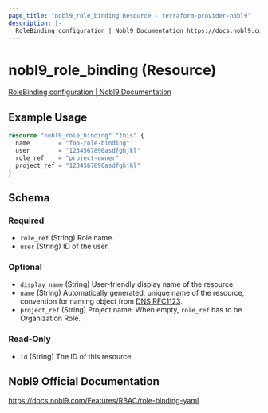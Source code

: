 ```yaml
---
page_title: "nobl9_role_binding Resource - terraform-provider-nobl9"
description: |-
  RoleBinding configuration | Nobl9 Documentation https://docs.nobl9.com/yaml-guide#rolebinding
---
```


# nobl9_role_binding (Resource)

[RoleBinding configuration | Nobl9 Documentation](https://docs.nobl9.com/yaml-guide#rolebinding)

## Example Usage

```terraform
resource "nobl9_role_binding" "this" {
  name        = "foo-role-binding"
  user        = "1234567890asdfghjkl"
  role_ref    = "project-owner"
  project_ref = "1234567890asdfghjkl"
}
```

<!-- schema generated by tfplugindocs -->
## Schema

### Required

- `role_ref` (String) Role name.
- `user` (String) ID of the user.

### Optional

- `display_name` (String) User-friendly display name of the resource.
- `name` (String) Automatically generated, unique name of the resource, convention for naming object from [DNS RFC1123](https://kubernetes.io/docs/concepts/overview/working-with-objects/names/#names).
- `project_ref` (String) Project name. When empty, `role_ref` has to be Organization Role.

### Read-Only

- `id` (String) The ID of this resource.

## Nobl9 Official Documentation

https://docs.nobl9.com/Features/RBAC/role-binding-yaml